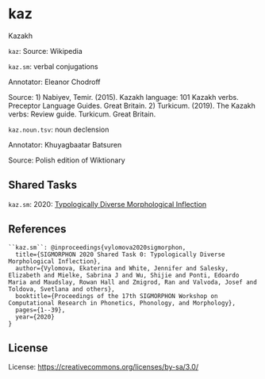 # kaz



Kazakh


``kaz``:
Source: Wikipedia

``kaz.sm``: verbal conjugations

Annotator: Eleanor Chodroff

Source: 1) Nabiyev, Temir. (2015). Kazakh language: 101 Kazakh verbs. Preceptor Language Guides. Great Britain. 2) Turkicum. (2019). The Kazakh verbs: Review guide. Turkicum. Great Britain.

``kaz.noun.tsv``: noun declension

Annotator: Khuyagbaatar Batsuren

Source: Polish edition of Wiktionary

## Shared Tasks

``kaz.sm``: 2020: [Typologically Diverse Morphological Inflection](https://www.aclweb.org/anthology/2020.sigmorphon-1.1/)

## References
```
``kaz.sm``: @inproceedings{vylomova2020sigmorphon,
  title={SIGMORPHON 2020 Shared Task 0: Typologically Diverse Morphological Inflection},
  author={Vylomova, Ekaterina and White, Jennifer and Salesky, Elizabeth and Mielke, Sabrina J and Wu, Shijie and Ponti, Edoardo Maria and Maudslay, Rowan Hall and Zmigrod, Ran and Valvoda, Josef and Toldova, Svetlana and others},
  booktitle={Proceedings of the 17th SIGMORPHON Workshop on Computational Research in Phonetics, Phonology, and Morphology},
  pages={1--39},
  year={2020}
}

```
## License

License: https://creativecommons.org/licenses/by-sa/3.0/
